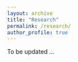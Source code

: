 ```yaml
---
layout: archive
title: "Research"
permalink: /research/
author_profile: true
---
```


To be updated ...
